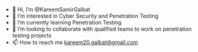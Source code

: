 - 👋 Hi, I’m @KareemSamirGalbat
- 👀 I’m interested in Cyber Security and Penetration Testing
- 🌱 I’m currently learning Penetration Testing
- 💞️ I’m looking to collaborate with qualified teams to work on penetration testing projects
- 📫 How to reach me 
        kareem20.galbat@gmail.com

<!---
KareemSamirGalbat/KareemSamirGalbat is a ✨ special ✨ repository because its `README.md` (this file) appears on your GitHub profile.
You can click the Preview link to take a look at your changes.
--->
